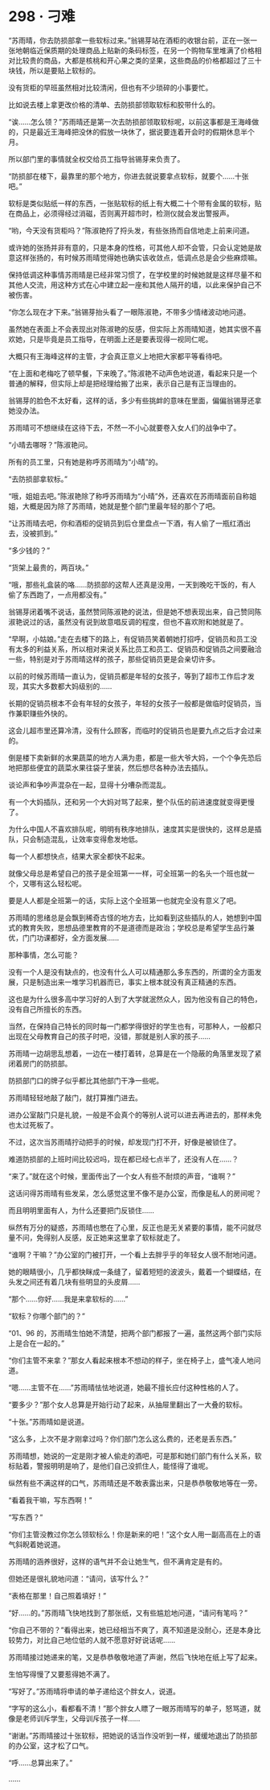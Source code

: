 # 298 · 刁难

“苏雨晴，你去防损部拿一些软标过来。”翁锡芽站在酒柜的收银台前，正在一张一张地朝临近保质期的处理商品上贴新的条码标签，在另一个购物车里堆满了价格相对比较贵的商品，大都是核桃和开心果之类的坚果，这些商品的价格都超过了三十块钱，所以是要贴上软标的。

没有货柜的早班虽然相对比较清闲，但也有不少琐碎的小事要忙。

比如说去楼上拿更改价格的清单、去防损部领取软标和胶带什么的。

“诶……怎么领？”苏雨晴还是第一次去防损部领取软标呢，以前这事都是王海峰做的，只是最近王海峰把没休的假放一块休了，据说要连着开会时的假期休息半个月。

所以部门里的事情就全权交给员工指导翁锡芽来负责了。

“防损部在楼下，最靠里的那个地方，你进去就说要拿点软标，就要个……十张吧。”

软标是类似贴纸一样的东西，一张贴软标的纸上有大概二十个带有金属的软标，贴在商品上，必须得经过消磁，否则离开超市时，检测仪就会发出警报声。

“哟，今天没有货柜吗？”陈淑艳捋了捋头发，有些张扬而自信地走上前来问道。

或许她的张扬并非有意的，只是本身的性格，可其他人却不会管，只会认定她是故意这样张扬的，有时候苏雨晴觉得她也确实该收敛点，低调点总是会少些麻烦嘛。

保持低调这种事情苏雨晴是已经非常习惯了，在学校里的时候她就是这样尽量不和其他人交流，用这种方式在心中建立起一座和其他人隔开的墙，以此来保护自己不被伤害。

“你怎么现在才下来。”翁锡芽抬头看了一眼陈淑艳，不带多少情绪波动地问道。

虽然她在表面上不会表现出对陈淑艳的反感，但实际上苏雨晴知道，她其实很不喜欢她，只是毕竟是员工指导，在明面上还是要表现得一视同仁呢。

大概只有王海峰这样的主管，才会真正意义上地把大家都平等看待吧。

“在上面和老梅吃了顿早餐，下来晚了。”陈淑艳不动声色地说道，看起来只是一个普通的解释，但实际上却是把经理给搬了出来，表示自己是有正当理由的。

翁锡芽的脸色不太好看，这样的话，多少有些挑衅的意味在里面，偏偏翁锡芽还拿她没办法。

苏雨晴可不想继续在这待下去，不然一不小心就要卷入女人们的战争中了。

“小晴去哪呀？”陈淑艳问。

所有的员工里，只有她是称呼苏雨晴为“小晴”的。

“去防损部拿软标。”

“哦，姐姐去吧。”陈淑艳除了称呼苏雨晴为“小晴”外，还喜欢在苏雨晴面前自称姐姐，大概是因为除了苏雨晴，她就是整个部门里最年轻的那个了吧。

“让苏雨晴去吧，你和酒柜的促销员到后仓里盘点一下酒，有人偷了一瓶红酒出去，没被抓到。”

“多少钱的？”

“货架上最贵的，两百块。”

“哦，那些礼盒装的咯……防损部的这帮人还真是没用，一天到晚吃干饭的，有人偷了东西跑了，一点用都没有。”

翁锡芽闭着嘴不说话，虽然赞同陈淑艳的说法，但是她不想表现出来，自己赞同陈淑艳说过的话，虽然没有说到故意唱反调的程度，但也不喜欢附和她就是了。

“早啊，小姑娘。”走在去楼下的路上，有促销员笑着朝她打招呼，促销员和员工没有太多的利益关系，所以相对来说关系比员工和员工、促销员和促销员之间要融洽一些，特别是对于苏雨晴这样的孩子，那些促销员更是会亲切许多。

以前的时候苏雨晴一直认为，促销员都是年轻的女孩子，等到了超市工作后才发现，其实大多数都大妈级别的……

长期的促销员根本不会有年轻的女孩子，年轻的女孩子一般都是做临时促销员，当作兼职赚些外快的。

这会儿超市里还算冷清，没有什么顾客，而临时的促销员也是要九点之后才会过来的。

倒是楼下卖新鲜的水果蔬菜的地方人满为患，都是一些大爷大妈，一个个争先恐后地把那些便宜的蔬菜水果往袋子里装，然后想尽各种办法去插队。

谈论声和争吵声混杂在一起，显得十分嘈杂而混乱。

有一个大妈插队，还和另一个大妈对骂了起来，整个队伍的前进速度就变得更慢了。

为什么中国人不喜欢排队呢，明明有秩序地排队，速度其实是很快的，这样总是插队，只会制造混乱，让效率变得愈发地低。

每一个人都想快点，结果大家全都快不起来。

就像父母总是希望自己的孩子是全班第一一样，可全班第一的名头一个班也就一个，又哪有这么轻松呢。

要是人人都是全班第一的话，实际上这个全班第一也就完全没有意义了吧。

苏雨晴的思绪总是会飘到稀奇古怪的地方去，比如看到这些插队的人，她想到中国式的教育失败，思想品德里教育的不是道德而是政治；学校总是希望学生品行兼优，门门功课都好，全方面发展……

那种事情，怎么可能？

没有一个人是没有缺点的，也没有什么人可以精通那么多东西的，所谓的全方面发展，只是制造出来一堆学习机器而已，事实上根本就没有真正精通的东西。

这也是为什么很多高中学习好的人到了大学就泯然众人，因为他没有自己的特色，没有自己所擅长的东西。

当然，在保持自己特长的同时每一门都学得很好的学生也有，可那种人，一般都只出现在父母教育自己的孩子时吧，没错，那就是别人家的孩子……

苏雨晴一边胡思乱想着，一边在一楼打着转，总算是在一个隐蔽的角落里发现了紧闭着房门的防损部。

防损部门口的牌子似乎都比其他部门干净一些呢。

苏雨晴轻轻地敲了敲门，就打算推门进去。

进办公室敲门只是礼貌，一般是不会真个的等别人说可以进去再进去的，那样未免也太过死板了。

不过，这次当苏雨晴拧动把手的时候，却发现门打不开，好像是被锁住了。

难道防损部的上班时间比较迟吗，现在都已经七点半了，还没有人在……？

“来了。”就在这个时候，里面传出了一个女人有些不耐烦的声音，“谁啊？”

这话问得苏雨晴有些发呆，怎么感觉这里不像不是办公室，而像是私人的房间呢？

而且明明里面有人，为什么还要把门反锁住……

纵然有万分的疑惑，苏雨晴也憋在了心里，反正也是无关紧要的事情，能不问就尽量不问，免得别人反感，反正她来这里拿了软标就走了。

“谁啊？干嘛？”办公室的门被打开，一个看上去胖乎乎的年轻女人很不耐地问道。

她的眼睛很小，几乎都快眯成一条缝了，留着短短的波波头，戴着一个蝴蝶结，在头发之间还有着几块有些明显的头皮屑……

“那个……你好……我是来拿软标的……”

“软标？你哪个部门的？”

“01、96 的，苏雨晴生怕她不清楚，把两个部门都报了一遍，虽然这两个部门实际上是合在一起的。”

“你们主管不来拿？”那女人看起来根本不想动的样子，坐在椅子上，盛气凌人地问道。

“嗯……主管不在……”苏雨晴怯怯地说道，她最不擅长应付这种性格的人了。

“要多少？”那个女人总算是开始行动了起来，从抽屉里翻出了一大叠的软标。

“十张。”苏雨晴如是说道。

“这么多，上次不是才刚拿过吗？你们部门怎么这么费的，还老是丢东西。”

苏雨晴想，她说的一定是刚才被人偷走的酒吧，可是那和她们部门有什么关系，软标贴着，警报明明是响了，是他们自己没抓住人，能怪得了谁呢。

纵然有些不满这样的口气，苏雨晴还是不敢表露出来，只是恭恭敬敬地等在一旁。

“看着我干嘛，写东西啊！”

“写东西？”

“你们主管没教过你怎么领软标么！你是新来的吧！”这个女人用一副高高在上的语气斜睨着她说道。

苏雨晴的涵养很好，这样的语气并不会让她生气，但不满肯定是有的。

但她还是很礼貌地问道：“请问，该写什么？”

“表格在那里！自己照着填好！”

“好……的。”苏雨晴飞快地找到了那张纸，又有些尴尬地问道，“请问有笔吗？”

“你自己不带的？”看得出来，她已经相当不爽了，真不知道是没耐心，还是本身比较势力，对比自己地位低的人就不愿意好好说话呢……

苏雨晴接过她递来的笔，又是恭恭敬敬地道了声谢，然后飞快地在纸上写了起来。

生怕写得慢了又要惹得她不满了。

“写好了。”苏雨晴将申请的单子递给这个胖女人，说道。

“字写的这么小，看都看不清！”那个胖女人瞟了一眼苏雨晴写的单子，怒骂道，就像是老师训斥学生，父母训斥孩子一样……

“谢谢。”苏雨晴接过十张软标，把她说的话当作没听到一样，缓缓地退出了防损部的办公室，这才松了口气。

“呼……总算出来了。”

……
